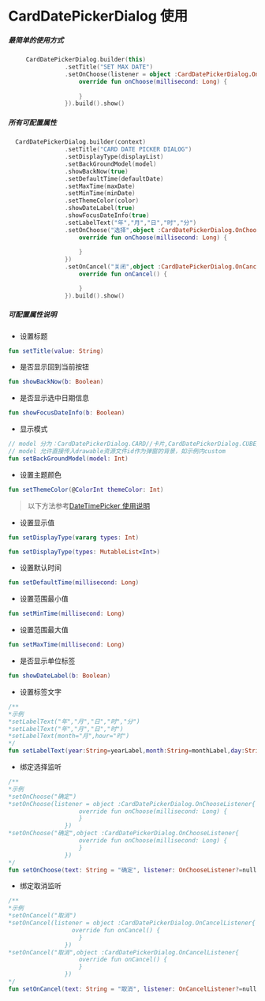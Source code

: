 # CardDatePickerDialog 使用
##### 最简单的使用方式
``` kotlin
     CardDatePickerDialog.builder(this)
                .setTitle("SET MAX DATE")
                .setOnChoose(listener = object :CardDatePickerDialog.OnChooseListener{
                    override fun onChoose(millisecond: Long) {
                     
                    }
                }).build().show()
```
##### 所有可配置属性
``` kotlin
  CardDatePickerDialog.builder(context)
                .setTitle("CARD DATE PICKER DIALOG")
                .setDisplayType(displayList)
                .setBackGroundModel(model)
                .showBackNow(true)
                .setDefaultTime(defaultDate)
                .setMaxTime(maxDate)
                .setMinTime(minDate)
                .setThemeColor(color)
                .showDateLabel(true)
                .showFocusDateInfo(true)
                .setLabelText("年","月","日","时","分")
                .setOnChoose("选择",object :CardDatePickerDialog.OnChooseListener{
                    override fun onChoose(millisecond: Long) {
                     
                    }
                })
                .setOnCancel("关闭",object :CardDatePickerDialog.OnCancelListener{
                    override fun onCancel() {

                    }
                }).build().show()
```
##### 可配置属性说明
* 设置标题
``` kotlin
fun setTitle(value: String)
```
* 是否显示回到当前按钮
``` kotlin
fun showBackNow(b: Boolean)
```
* 是否显示选中日期信息
``` kotlin
fun showFocusDateInfo(b: Boolean)
```
* 显示模式
``` kotlin
// model 分为：CardDatePickerDialog.CARD//卡片,CardDatePickerDialog.CUBE//方形,CardDatePickerDialog.STACK//顶部圆角
// model 允许直接传入drawable资源文件id作为弹窗的背景，如示例内custom
fun setBackGroundModel(model: Int)
```
* 设置主题颜色
``` kotlin
fun setThemeColor(@ColorInt themeColor: Int)
```
>以下方法参考[DateTimePicker 使用说明](https://github.com/loperSeven/DateTimePicker/blob/master/readme/DATETIMEPICKER_USE.md)
* 设置显示值
``` kotlin
fun setDisplayType(vararg types: Int)
```
``` kotlin
fun setDisplayType(types: MutableList<Int>)
```
* 设置默认时间
``` kotlin
fun setDefaultTime(millisecond: Long)
```
* 设置范围最小值
``` kotlin
fun setMinTime(millisecond: Long)
```
* 设置范围最大值
``` kotlin
fun setMaxTime(millisecond: Long)
```
* 是否显示单位标签
``` kotlin
fun showDateLabel(b: Boolean)
```
* 设置标签文字
``` kotlin
/**
*示例
*setLabelText("年","月","日","时","分")
*setLabelText("年","月","日","时")
*setLabelText(month="月",hour="时")
*/
fun setLabelText(year:String=yearLabel,month:String=monthLabel,day:String=dayLabel,hour:String=hourLabel,min:String=minLabel)
```
* 绑定选择监听
``` kotlin
/**
*示例
*setOnChoose("确定")
*setOnChoose(listener = object :CardDatePickerDialog.OnChooseListener{
                    override fun onChoose(millisecond: Long) {
                    }
                })
*setOnChoose("确定",object :CardDatePickerDialog.OnChooseListener{
                    override fun onChoose(millisecond: Long) {
                    }
                })
*/
fun setOnChoose(text: String = "确定", listener: OnChooseListener?=null)
```
* 绑定取消监听
``` kotlin
/**
*示例
*setOnCancel("取消")
*setOnCancel(listener = object :CardDatePickerDialog.OnCancelListener{
                  override fun onCancel() {
                    }
                })
*setOnCancel("取消",object :CardDatePickerDialog.OnCancelListener{
                    override fun onCancel() {
                    }
                })
*/
fun setOnCancel(text: String = "取消", listener: OnCancelListener?=null)
```
